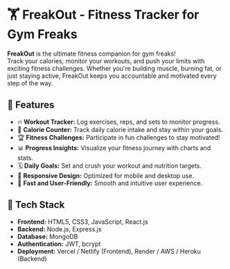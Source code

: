 # 🏋️ FreakOut - Fitness Tracker for Gym Freaks

**FreakOut** is the ultimate fitness companion for gym freaks!  
Track your calories, monitor your workouts, and push your limits with exciting fitness challenges. Whether you're building muscle, burning fat, or just staying active, FreakOut keeps you accountable and motivated every step of the way.

## 🌟 Features

- 🔥 **Workout Tracker:** Log exercises, reps, and sets to monitor progress.
- 🍎 **Calorie Counter:** Track daily calorie intake and stay within your goals.
- 🏆 **Fitness Challenges:** Participate in fun challenges to stay motivated!
- 📊 **Progress Insights:** Visualize your fitness journey with charts and stats.
- 🗓️ **Daily Goals:** Set and crush your workout and nutrition targets.
- 📱 **Responsive Design:** Optimized for mobile and desktop use.
- 🚀 **Fast and User-Friendly:** Smooth and intuitive user experience.

## 🚀 Tech Stack

- **Frontend:** HTML5, CSS3, JavaScript, React.js
- **Backend:** Node.js, Express.js
- **Database:** MongoDB
- **Authentication:** JWT, bcrypt
- **Deployment:** Vercel / Netlify (Frontend), Render / AWS / Heroku (Backend)
